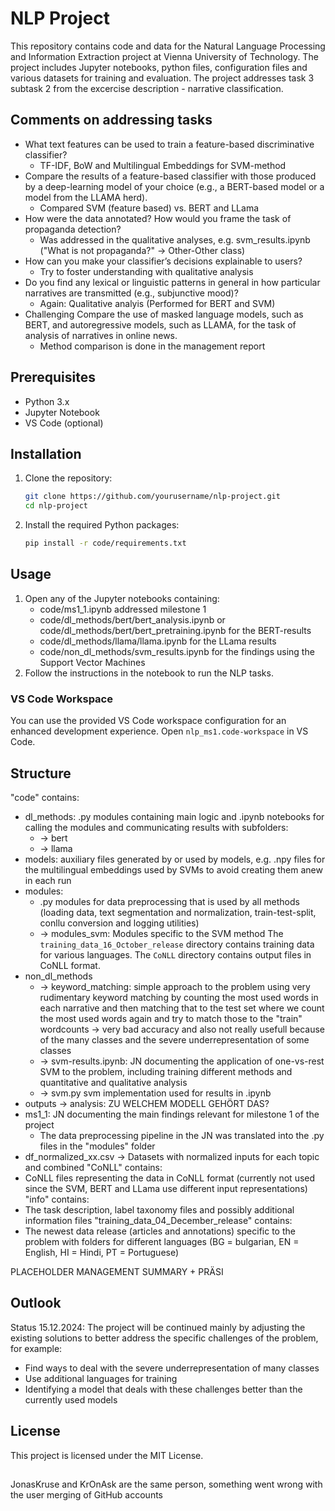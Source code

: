 # NLP Project
This repository contains code and data for the Natural Language Processing and Information Extraction project at Vienna University of Technology. The project includes Jupyter notebooks, python files, configuration files and various datasets for training and evaluation. The project addresses task 3 subtask 2 from the excercise description - narrative classification.

## Comments on addressing tasks
- What text features can be used to train a feature-based discriminative classifier?
    - TF-IDF, BoW and Multilingual Embeddings for SVM-method
- Compare the results of a feature-based classifier with those produced by a deep-learning model of your choice (e.g., a BERT-based model or a model from the LLAMA herd).
    - Compared SVM (feature based) vs. BERT and LLama
- How were the data annotated? How would you frame the task of propaganda detection?
    - Was addressed in the qualitative analyses, e.g. svm_results.ipynb ("What is not propaganda?" -> Other-Other class)
- How can you make your classifier’s decisions explainable to users?
    - Try to foster understanding with qualitative analysis
- Do you find any lexical or linguistic patterns in general in how particular narratives are transmitted (e.g., subjunctive mood)?
    - Again: Qualitative analyis (Performed for BERT and SVM)
- Challenging Compare the use of masked language models, such as BERT, and autoregressive models, such as LLAMA, for the task of analysis of narratives in online news.
    - Method comparison is done in the management report

## Prerequisites
- Python 3.x
- Jupyter Notebook
- VS Code (optional)

## Installation
1. Clone the repository:
    ```sh
    git clone https://github.com/yourusername/nlp-project.git
    cd nlp-project
    ```

2. Install the required Python packages:
    ```sh
    pip install -r code/requirements.txt
    ```

## Usage 
1. Open any of the Jupyter notebooks containing:
    - code/ms1_1.ipynb addressed milestone 1
    - code/dl_methods/bert/bert_analysis.ipynb or code/dl_methods/bert/bert_pretraining.ipynb for the BERT-results
    - code/dl_methods/llama/llama.ipynb for the LLama results
    - code/non_dl_methods/svm_results.ipynb for the findings using the Support Vector Machines
2. Follow the instructions in the notebook to run the NLP tasks.

### VS Code Workspace
You can use the provided VS Code workspace configuration for an enhanced development experience. Open `nlp_ms1.code-workspace` in VS Code.

## Structure
"code" contains:
- dl_methods: .py modules containing main logic and .ipynb notebooks for calling the modules and communicating results with subfolders:
    - -> bert
    - -> llama
- models: auxiliary files generated by or used by models, e.g. .npy files for the multilingual embeddings used by SVMs to avoid creating them anew in each run
- modules: 
    - .py modules for data preprocessing that is used by all methods (loading data, text segmentation and normalization, train-test-split, conllu conversion and logging utilities)
    - -> modules_svm: Modules specific to the SVM method
The `training_data_16_October_release` directory contains training data for various languages. The `CoNLL` directory contains output files in CoNLL format.
- non_dl_methods 
    - -> keyword_matching: simple approach to the problem using very rudimentary keyword matching by counting the most used words in each narrative and then matching that to the test set where we count the most used words again and try to match those to the "train" wordcounts -> very bad accuracy and also not really usefull because of the many classes and the severe underrepresentation of some classes
    - -> svm-results.ipynb: JN documenting the application of one-vs-rest SVM to the problem, including training different methods and quantitative and qualitative analysis
    - -> svm.py svm implementation used for results in .ipynb
- outputs -> analysis: ZU WELCHEM MODELL GEHÖRT DAS?
- ms1_1: JN documenting the main findings relevant for milestone 1 of the project
    - The data preprocessing pipeline in the JN was translated into the .py files in the "modules" folder
- df_normalized_xx.csv -> Datasets with normalized inputs for each topic and combined
"CoNLL" contains:
- CoNLL files representing the data in CoNLL format (currently not used since the SVM, BERT and LLama use different input representations)
"info" contains:
- The task description, label taxonomy files and possibly additional information files
"training_data_04_December_release" contains:
- The newest data release (articles and annotations) specific to the problem with folders for different languages (BG = bulgarian, EN = English, HI = Hindi, PT = Portuguese)

PLACEHOLDER MANAGEMENT SUMMARY + PRÄSI

## Outlook
Status 15.12.2024: The project will be continued mainly by adjusting the existing solutions to better address the specific challenges of the problem, for example:
- Find ways to deal with the severe underrepresentation of many classes
- Use additional languages for training
- Identifying a model that deals with these challenges better than the currently used models

## License
This project is licensed under the MIT License.

##
JonasKruse and KrOnAsk are the same person, something went wrong with the user merging of GitHub accounts
